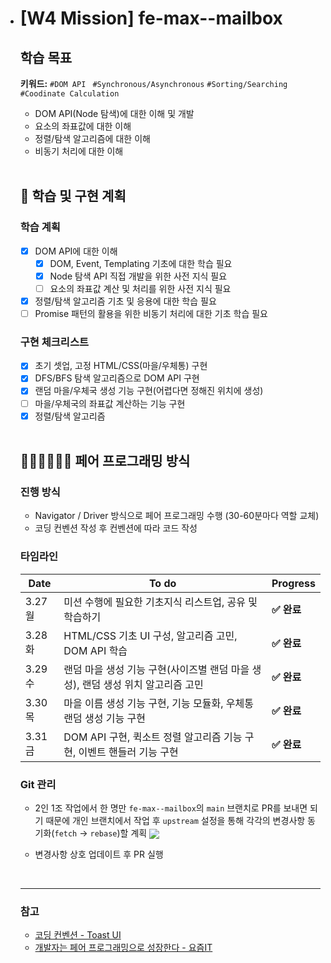- # [W4 Mission] fe-max--mailbox

  ## 학습 목표

  **키워드:** `#DOM API` ` #Synchronous/Asynchronous` `#Sorting/Searching` `#Coodinate Calculation`

  - DOM API(Node 탐색)에 대한 이해 및 개발
  - 요소의 좌표값에 대한 이해
  - 정렬/탐색 알고리즘에 대한 이해
  - 비동기 처리에 대한 이해

  <br>

  ## 🎯 학습 및 구현 계획

  ### 학습 계획

  - [x] DOM API에 대한 이해
    - [x] DOM, Event, Templating 기초에 대한 학습 필요
    - [x] Node 탐색 API 직접 개발을 위한 사전 지식 필요
    - [ ] 요소의 좌표값 계산 및 처리를 위한 사전 지식 필요
  - [x] 정렬/탐색 알고리즘 기초 및 응용에 대한 학습 필요
  - [ ] Promise 패턴의 활용을 위한 비동기 처리에 대한 기초 학습 필요

  ### 구현 체크리스트

  - [x] 초기 셋업, 고정 HTML/CSS(마을/우체통) 구현
  - [x] DFS/BFS 탐색 알고리즘으로 DOM API 구현
  - [x] 랜덤 마을/우체국 생성 기능 구현(어렵다면 정해진 위치에 생성)
  - [ ] 마을/우체국의 좌표값 계산하는 기능 구현
  - [x] 정렬/탐색 알고리즘

  <br>

  ## 👩🏻‍💻👩🏻‍💻 페어 프로그래밍 방식

  ### 진행 방식

  - Navigator / Driver 방식으로 페어 프로그래밍 수행 (30-60분마다 역할 교체)
  - 코딩 컨벤션 작성 후 컨벤션에 따라 코드 작성

  ### 타임라인

  | Date    | To do                                                                           | Progress    |
  | ------- | ------------------------------------------------------------------------------- | ----------- |
  | 3.27 월 | 미션 수행에 필요한 기초지식 리스트업, 공유 및 학습하기                          | **✅ 완료** |
  | 3.28 화 | HTML/CSS 기초 UI 구성, 알고리즘 고민, DOM API 학습                              | **✅ 완료** |
  | 3.29 수 | 랜덤 마을 생성 기능 구현(사이즈별 랜덤 마을 생성), 랜덤 생성 위치 알고리즘 고민 | **✅ 완료** |
  | 3.30 목 | 마을 이름 생성 기능 구현, 기능 모듈화, 우체통 랜덤 생성 기능 구현              | **✅ 완료** |
  | 3.31 금 | DOM API 구현, 퀵소트 정렬 알고리즘 기능 구현, 이벤트 핸들러 기능 구현             | **✅ 완료** |

  ### Git 관리

  - 2인 1조 작업에서 한 명만 `fe-max--mailbox`의 `main` 브랜치로 PR를 보내면 되기 때문에 개인 브랜치에서 작업 후 `upstream` 설정을 통해 각각의 변경사항 동기화(`fetch` → `rebase`)할 계획
    <img src="https://ifh.cc/g/yx1w5P.png" style="max-width: 100%" align="center" />

  - 변경사항 상호 업데이트 후 PR 실행

  <br>

  ***

  ### 참고

  - [코딩 컨벤션 - Toast UI](https://ui.toast.com/fe-guide/ko_CODING-CONVENTION)
  - [개발자는 페어 프로그래밍으로 성장한다 - 요즘IT](https://yozm.wishket.com/magazine/detail/1698/)

